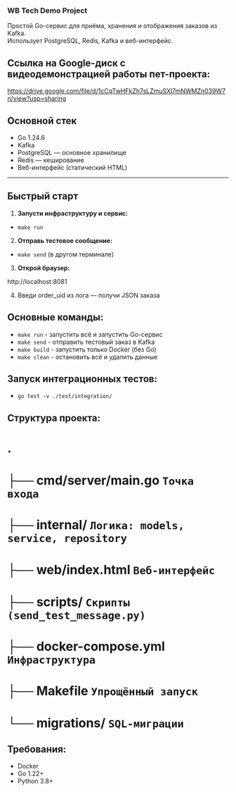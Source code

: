 ### WB Tech Demo Project ###

Простой Go-сервис для приёма, хранения и отображения заказов из Kafka.  
Использует PostgreSQL, Redis, Kafka и веб-интерфейс.

## Ссылка на Google-диск с видеодемонстрацией работы пет-проекта:

https://drive.google.com/file/d/1cCqTwHFkZh7sLZmuSXl7mNWMZn039W7n/view?usp=sharing

## Основной стек ###

- Go 1.24.6
- Kafka
- PostgreSQL — основное хранилище
- Redis — кеширование
- Веб-интерфейс (статический HTML)

---

## Быстрый старт

1. **Запусти инфраструктуру и сервис:**

* `make run`


2. **Отправь тестовое сообщение:**

* `make send` (в другом терминале)


3. **Открой браузер:**

http://localhost:8081


4. Введи order_uid из лога — получи JSON заказа


## Основные команды:

* `make run` - запустить всё и запустить Go-сервис
* `make send` - отправить тестовый заказ в Kafka
* `make build` - запустить только Docker (без Go)
* `make clean` - остановить всё и удалить данные

## Запуск интеграционных тестов:

* `go test -v ./test/integration/`

## Структура проекта:
# .
# ├── cmd/server/main.go       `Точка входа`
# ├── internal/                `Логика: models, service, repository`
# ├── web/index.html           `Веб-интерфейс`
# ├── scripts/                 `Скрипты (send_test_message.py)`
# ├── docker-compose.yml       `Инфраструктура`
# ├── Makefile                 `Упрощённый запуск`
# └── migrations/              `SQL-миграции`

## Требования:

- Docker
- Go 1.22+
- Python 3.8+